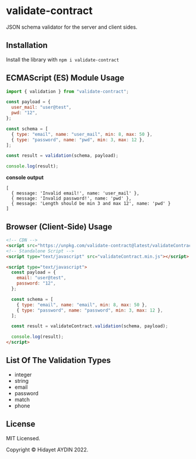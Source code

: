 # validate-contract

JSON schema validator for the server and client sides.

## Installation

Install the library with `npm i validate-contract`

## ECMAScript (ES) Module Usage

```js
import { validation } from "validate-contract";

const payload = {
  user_mail: "user@test",
  pwd: "12",
};

const schema = [
  { type: "email", name: "user_mail", min: 8, max: 50 },
  { type: "password", name: "pwd", min: 3, max: 12 },
];

const result = validation(schema, payload);

console.log(result);
```

**console output**

```
[
  { message: 'Invalid email!', name: 'user_mail' },
  { message: 'Invalid password!', name: 'pwd' },
  { message: 'Length should be min 3 and max 12', name: 'pwd' }
]
```

## Browser (Client-Side) Usage

```html
<!-- CDN -->
<script src="https://unpkg.com/validate-contract@latest/validateContract.min.js"></script>
<!-- Standalone Script -->
<script type="text/javascript" src="validateContract.min.js"></script>

<script type="text/javascript">
  const payload = {
    email: "user@test",
    password: "12",
  };

  const schema = [
    { type: "email", name: "email", min: 8, max: 50 },
    { type: "password", name: "password", min: 3, max: 12 },
  ];

  const result = validateContract.validation(schema, payload);

  console.log(result);
</script>
```

## List Of The Validation Types

- integer
- string
- email
- password
- match
- phone

## License

MIT Licensed.

Copyright © Hidayet AYDIN 2022.
